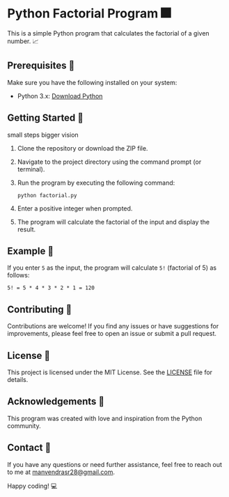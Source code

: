 # Python Factorial Program :fireworks:

This is a simple Python program that calculates the factorial of a given number. :chart_with_upwards_trend:

## Prerequisites :memo:

Make sure you have the following installed on your system:
- Python 3.x: [Download Python](https://www.python.org/downloads/)

## Getting Started :rocket:
small steps bigger vision
1. Clone the repository or download the ZIP file.

2. Navigate to the project directory using the command prompt (or terminal).

3. Run the program by executing the following command:
   ```shell 
   python factorial.py
   ```

4. Enter a positive integer when prompted.

5. The program will calculate the factorial of the input and display the result.

## Example :memo:

If you enter `5` as the input, the program will calculate `5!` (factorial of 5) as follows:
```
5! = 5 * 4 * 3 * 2 * 1 = 120
```

## Contributing :muscle:

Contributions are welcome! If you find any issues or have suggestions for improvements, please feel free to open an issue or submit a pull request.

## License :page_with_curl:

This project is licensed under the MIT License. See the [LICENSE](LICENSE) file for details.

## Acknowledgements :clap:

This program was created with love and inspiration from the Python community.

## Contact :email:

If you have any questions or need further assistance, feel free to reach out to me at [manvendrasr28@gmail.com](mailto:manvendrasr28@gmail.com).

Happy coding! :computer:
